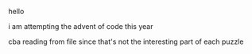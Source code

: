 hello

i am attempting the advent of code this year

cba reading from file since that's not the interesting part of each puzzle
